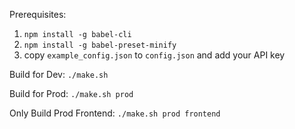 Prerequisites:

1. `npm install -g babel-cli`
2. `npm install -g babel-preset-minify`
3. copy `example_config.json` to `config.json` and add your API key

Build for Dev:  `./make.sh`

Build for Prod:  `./make.sh prod`

Only Build Prod Frontend: `./make.sh prod frontend`
